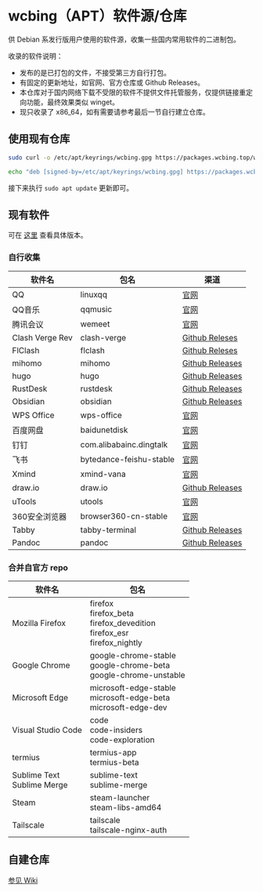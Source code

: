 # wcbing（APT）软件源/仓库

供 Debian 系发行版用户使用的软件源，收集一些国内常用软件的二进制包。

收录的软件说明：
- 发布的是已打包的文件，不接受第三方自行打包。
- 有固定的更新地址，如官网、官方仓库或 Github Releases。
- 本仓库对于国内网络下载不受限的软件不提供文件托管服务，仅提供链接重定向功能，最终效果类似 winget。
- 现只收录了 x86_64，如有需要请参考最后一节自行建立仓库。

## 使用现有仓库

```sh
sudo curl -o /etc/apt/keyrings/wcbing.gpg https://packages.wcbing.top/wcbing.gpg

echo "deb [signed-by=/etc/apt/keyrings/wcbing.gpg] https://packages.wcbing.top/deb /" | sudo tee /etc/apt/sources.list.d/wcbing.list
```

接下来执行 `sudo apt update` 更新即可。


## 现有软件

可在 [这里](https://packages.wcbing.top/deb/version.txt) 查看具体版本。

### 自行收集

|软件名|包名|渠道|
|-|-|-|
|QQ|linuxqq|[官网](https://im.qq.com/linuxqq/)|
|QQ音乐|qqmusic|[官网](https://y.qq.com/download/download.html)|
|腾讯会议|wemeet|[官网](https://meeting.tencent.com/download/)|
|Clash Verge Rev|clash-verge|[Github Releses](https://github.com/clash-verge-rev/clash-verge-rev/releases)|
|FlClash|flclash|[Github Releses](https://github.com/chen08209/FlClash/releases)|
|mihomo|mihomo|[Github Releases](https://github.com/MetaCubeX/mihomo/releases)|
|hugo|hugo|[Github Releases](https://github.com/gohugoio/hugo/releases)|
|RustDesk|rustdesk|[Github Releases](https://github.com/rustdesk/rustdesk/releases)|
|Obsidian|obsidian|[Github Releases](https://github.com/obsidianmd/obsidian-releases/releases)|
|WPS Office|wps-office|[官网](https://linux.wps.cn/)|
|百度网盘|baidunetdisk|[官网](https://pan.baidu.com/download)|
|钉钉|com.alibabainc.dingtalk|[官网](https://www.dingtalk.com/download/)|
|飞书|bytedance-feishu-stable|[官网](https://www.feishu.cn/download)|
|Xmind|xmind-vana|[官网](https://xmind.cn/download/)|
|draw.io|draw.io|[Github Releases](https://github.com/jgraph/drawio-desktop/releases)|
|uTools|utools|[官网](https://u.tools/download/)|
|360安全浏览器|browser360-cn-stable|[官网](https://browser.360.net/gc/)|
|Tabby|tabby-terminal|[Github Releases](https://github.com/Eugeny/tabby/releases)|
|Pandoc|pandoc|[Github Releases](https://github.com/jgm/pandoc/releases)|

### 合并自官方 repo

|软件名|包名|
|-|-|
|Mozilla Firefox|firefox<br />firefox_beta<br />firefox_devedition<br />firefox_esr<br />firefox_nightly|
|Google Chrome|google-chrome-stable<br />google-chrome-beta<br />google-chrome-unstable|
|Microsoft Edge|microsoft-edge-stable<br />microsoft-edge-beta<br />microsoft-edge-dev|
|Visual Studio Code|code<br />code-insiders<br />code-exploration|
|termius|termius-app<br />termius-beta|
|Sublime Text<br />Sublime Merge|sublime-text<br />sublime-merge|
|Steam|steam-launcher<br />steam-libs-amd64|
|Tailscale|tailscale<br />tailscale-nginx-auth|


## 自建仓库

[参见 Wiki](https://github.com/wcbing/wcbing-apt-repo/wiki/self-hosting)
